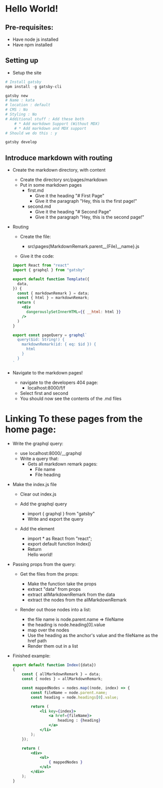 # Hello World!

## Pre-requisites:
* Have node js installed
* Have npm installed

## Setting up

* Setup the site
```ps1
# Install gatsby
npm install -g gatsby-cli

gatsby new
# Name : kata
# location : default
# CMS : No
# Styling : No
# Additional stuff : Add these both
    # * Add markdown Support (Without MDX)
    # * Add markdown and MDX support 
# Should we do this : y

gatsby develop
```

## Introduce markdown with routing
* Create the markdown directory, with content
    * Create the directory src/pages/markdown
    * Put in some markdown pages
        * first.md
            * Give it the heading "# First Page"
            * Give it the paragraph "Hey, this is the first page!"
        * second.md
            * Give it the heading "# Second Page"
            * Give it the paragraph "Hey, this is the second page!"

* Routing  
    * Create the file:
        * src\pages\{MarkdownRemark.parent__(File)__name}.js

    * Give it the code:
    ```jsx
    import React from "react"
    import { graphql } from "gatsby"

    export default function Template({
      data,
    }) {
      const { markdownRemark } = data;
      const { html } = markdownRemark;
      return (
        <div
          dangerouslySetInnerHTML={{ __html: html }}
        />
      )
    }

    export const pageQuery = graphql`
      query($id: String!) {
        markdownRemark(id: { eq: $id }) {
          html
        }
      }
    `
    ```

* Navigate to the markdown pages!
    * navigate to the developers 404 page:
        * localhost:8000/f/f
    * Select first and second
    * You should now see the contents of the .md files

# Linking To these pages from the home page:
* Write the graphql query:
    * use localhost:8000/__graphql
    * Write a query that:
        * Gets all markdown remark pages:
            * File name
            * File heading

* Make the index.js file 
    * Clear out index.js

    * Add the graphql query
        * import { graphql } from "gatsby"
        * Write and export the query

    * Add the element
        * import * as React from "react";
        * export default function Index()
        * Return <div> Hello world! </div>

* Passing props from the query:
    * Get the files from the props:
        * Make the function take the props
        * extract "data" from props
        * extract allMarkdownRemark from the data
        * extract the nodes from the allMarkdownRemark

    * Render out those nodes into a list:
        * the file name is node.parent.name => fileName
        * the heading is node.heading[0].value
        * map over the nodes
        * Use the heading as the anchor's value and the fileName as the href path
        * Render them out in a list


* Finished example:
    ```jsx
    export default function Index({data})
    {
        const { allMarkdownRemark } = data;
        const { nodes } = allMarkdownRemark;

        const mappedNodes = nodes.map((node, index) => {
            const fileName = node.parent.name;
            const heading = node.headings[0].value;

            return (
                <li key={index}>
                    <a href={fileName}>
                        heading : {heading}
                    </a>
                </li>
            );
        });

        return (
            <div>
                <ul>
                    { mappedNodes }
                </ul>
            </div>
        );
    }
    ```
